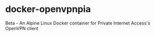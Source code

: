 # docker-openvpnpia
Beta - An Alpine Linux Docker container for Private Internet Access's OpenVPN client
